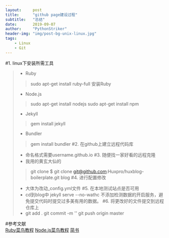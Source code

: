 ```yaml
---
layout:     post
title:      "github page建设过程"
subtitle:   "总结"
date:       2019-09-07
author:     "PythonStriker"
header-img: "img/post-bg-unix-linux.jpg"
tags:
    - Linux
    - Git
---
```


#1. linux下安装所需工具
>* Ruby
>> sudo apt-get install ruby-full 安装Ruby
>* Node.js 
>> sudo apt-get install nodejs
>> sudo apt-get install npm
>* Jekyll
>> gem install jekyll
>* Bundler
>> gem install bundler
#2. 在github上建立远程代码库
>* 命名格式需要username.github.io
#3. 随便找一家好看的远程克隆
>* 我用的黄玄大仙的
>> git clone $ git clone git@github.com:Huxpro/huxblog-boilerplate.git blog
#4. 进行配置修改
>* 大体为改动_config.yml文件
#5. 在本地测试站点是否可用
>* cd到blog中 jekyll serve --no-wathc 不添加检测数据的开启服务，避免提交代码时提交过多美有用的数据。
#6. 将更改好的文件提交到远程仓库上
>* git add .
>	git commit -m ''
>	git push origin master


#参考文献   
[Ruby菜鸟教程](https://www.runoob.com/ruby/ruby-installation-unix.html)
[Node.js菜鸟教程](https://www.runoob.com/nodejs/nodejs-install-setup.html)
[简书](https://www.jianshu.com/p/9f198d5779e6)
